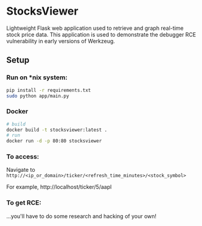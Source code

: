 # StocksViewer
Lightweight Flask web application used to retrieve and graph real-time stock price data. This application is used to demonstrate the debugger RCE vulnerability in early versions of Werkzeug.

## Setup

### Run on *nix system:
```bash
pip install -r requirements.txt 
sudo python app/main.py 
```

### Docker
```bash
# build
docker build -t stocksviewer:latest .
# run
docker run -d -p 80:80 stocksviewer
```

### To access:

Navigate to `http://<ip_or_domain>/ticker/<refresh_time_minutes>/<stock_symbol>`

For example, http://localhost/ticker/5/aapl

### To get RCE:
...you'll have to do some research and hacking of your own!

